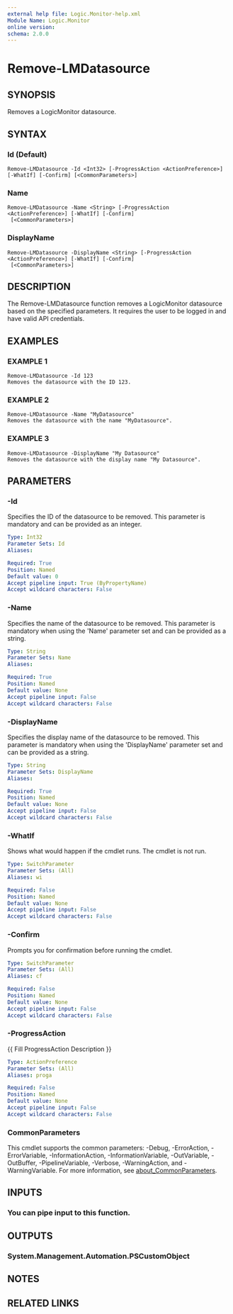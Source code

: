 ```yaml
---
external help file: Logic.Monitor-help.xml
Module Name: Logic.Monitor
online version:
schema: 2.0.0
---
```


# Remove-LMDatasource

## SYNOPSIS
Removes a LogicMonitor datasource.

## SYNTAX

### Id (Default)
```
Remove-LMDatasource -Id <Int32> [-ProgressAction <ActionPreference>] [-WhatIf] [-Confirm] [<CommonParameters>]
```

### Name
```
Remove-LMDatasource -Name <String> [-ProgressAction <ActionPreference>] [-WhatIf] [-Confirm]
 [<CommonParameters>]
```

### DisplayName
```
Remove-LMDatasource -DisplayName <String> [-ProgressAction <ActionPreference>] [-WhatIf] [-Confirm]
 [<CommonParameters>]
```

## DESCRIPTION
The Remove-LMDatasource function removes a LogicMonitor datasource based on the specified parameters.
It requires the user to be logged in and have valid API credentials.

## EXAMPLES

### EXAMPLE 1
```
Remove-LMDatasource -Id 123
Removes the datasource with the ID 123.
```

### EXAMPLE 2
```
Remove-LMDatasource -Name "MyDatasource"
Removes the datasource with the name "MyDatasource".
```

### EXAMPLE 3
```
Remove-LMDatasource -DisplayName "My Datasource"
Removes the datasource with the display name "My Datasource".
```

## PARAMETERS

### -Id
Specifies the ID of the datasource to be removed.
This parameter is mandatory and can be provided as an integer.

```yaml
Type: Int32
Parameter Sets: Id
Aliases:

Required: True
Position: Named
Default value: 0
Accept pipeline input: True (ByPropertyName)
Accept wildcard characters: False
```

### -Name
Specifies the name of the datasource to be removed.
This parameter is mandatory when using the 'Name' parameter set and can be provided as a string.

```yaml
Type: String
Parameter Sets: Name
Aliases:

Required: True
Position: Named
Default value: None
Accept pipeline input: False
Accept wildcard characters: False
```

### -DisplayName
Specifies the display name of the datasource to be removed.
This parameter is mandatory when using the 'DisplayName' parameter set and can be provided as a string.

```yaml
Type: String
Parameter Sets: DisplayName
Aliases:

Required: True
Position: Named
Default value: None
Accept pipeline input: False
Accept wildcard characters: False
```

### -WhatIf
Shows what would happen if the cmdlet runs.
The cmdlet is not run.

```yaml
Type: SwitchParameter
Parameter Sets: (All)
Aliases: wi

Required: False
Position: Named
Default value: None
Accept pipeline input: False
Accept wildcard characters: False
```

### -Confirm
Prompts you for confirmation before running the cmdlet.

```yaml
Type: SwitchParameter
Parameter Sets: (All)
Aliases: cf

Required: False
Position: Named
Default value: None
Accept pipeline input: False
Accept wildcard characters: False
```

### -ProgressAction
{{ Fill ProgressAction Description }}

```yaml
Type: ActionPreference
Parameter Sets: (All)
Aliases: proga

Required: False
Position: Named
Default value: None
Accept pipeline input: False
Accept wildcard characters: False
```

### CommonParameters
This cmdlet supports the common parameters: -Debug, -ErrorAction, -ErrorVariable, -InformationAction, -InformationVariable, -OutVariable, -OutBuffer, -PipelineVariable, -Verbose, -WarningAction, and -WarningVariable. For more information, see [about_CommonParameters](http://go.microsoft.com/fwlink/?LinkID=113216).

## INPUTS

### You can pipe input to this function.
## OUTPUTS

### System.Management.Automation.PSCustomObject
## NOTES

## RELATED LINKS
